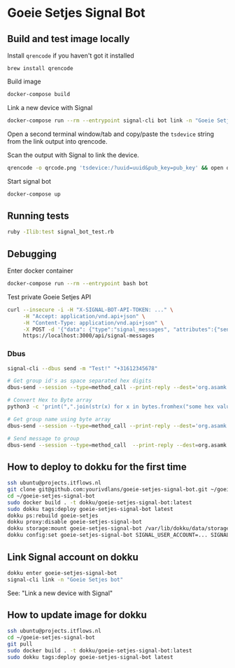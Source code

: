 # Goeie Setjes Signal Bot

## Build and test image locally

Install `qrencode` if you haven't got it installed

`brew install qrencode`

Build image

```bash
docker-compose build
```

Link a new device with Signal

```bash
docker-compose run --rm --entrypoint signal-cli bot link -n "Goeie Setjes bot development"
```

Open a second terminal window/tab and copy/paste the `tsdevice` string from the link output into qrencode.

Scan the output with Signal to link the device.

```bash
qrencode -o qrcode.png 'tsdevice:/?uuid=uuid&pub_key=pub_key' && open qrcode.png
```

Start signal bot

```bash
docker-compose up
```

## Running tests

```bash
ruby -Ilib:test signal_bot_test.rb
```

## Debugging

Enter docker container

```bash
docker-compose run --rm --entrypoint bash bot
```

Test private Goeie Setjes API

```bash
curl --insecure -i -H "X-SIGNAL-BOT-API-TOKEN: ..." \
     -H "Accept: application/vnd.api+json" \
     -H "Content-Type: application/vnd.api+json" \
     -X POST -d '{"data": {"type":"signal_messages", "attributes":{"sender":"+316654321", "message":"Test message!"}}}' \
     https://localhost:3000/api/signal-messages
```

### Dbus

```bash
signal-cli --dbus send -m "Test!" "+31612345678"

# Get group id's as space separated hex digits
dbus-send --session --type=method_call --print-reply --dest='org.asamk.Signal' /org/asamk/Signal org.asamk.Signal.getGroupIds

# Convert Hex to Byte array
python3 -c 'print(",".join(str(x) for x in bytes.fromhex("some hex value")))'

# Get group name using byte array
dbus-send --session --type=method_call --print-reply --dest='org.asamk.Signal' /org/asamk/Signal org.asamk.Signal.getGroupName array:byte:some,byte,array

# Send message to group
dbus-send --session --type=method_call  --print-reply --dest=org.asamk.Signal /org/asamk/Signal org.asamk.Signal.sendGroupMessage  string:'Hallo?'  string:array:''  array:byte:some,byte,array
```

## How to deploy to dokku for the first time

```bash
ssh ubuntu@projects.itflows.nl
git clone git@github.com:yourivdlans/goeie-setjes-signal-bot.git ~/goeie-setjes-signal-bot
cd ~/goeie-setjes-signal-bot
sudo docker build . -t dokku/goeie-setjes-signal-bot:latest
sudo dokku tags:deploy goeie-setjes-signal-bot latest
dokku ps:rebuild goeie-setjes
dokku proxy:disable goeie-setjes-signal-bot
dokku storage:mount goeie-setjes-signal-bot /var/lib/dokku/data/storage/goeie-setjes-signal-bot:/root/.local/share/signal-cli/data/
dokku config:set goeie-setjes-signal-bot SIGNAL_USER_ACCOUNT=... SIGNAL_GROUP_ID=... GOEIE_SETJES_API=... GOEIE_SETJES_API_TOKEN=...
```

## Link Signal account on dokku

```bash
dokku enter goeie-setjes-signal-bot
signal-cli link -n "Goeie Setjes bot"
```

See: "Link a new device with Signal"

## How to update image for dokku

```bash
ssh ubuntu@projects.itflows.nl
cd ~/goeie-setjes-signal-bot
git pull
sudo docker build . -t dokku/goeie-setjes-signal-bot:latest
sudo dokku tags:deploy goeie-setjes-signal-bot latest
```
